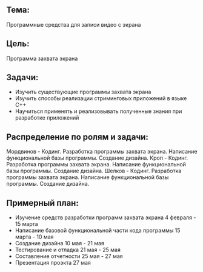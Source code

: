 ## Тема:
Программные средства для записи видео с экрана
## Цель:
Программа захвата экрана
## Задачи:
* Изучить существующие программы захвата экрана
* Изучить способы реализации стриминговых приложений в языке C++
* Научиться применять и реализовывать полученные знания при разработке приложений

## Распределение по ролям и задачи:
Мордвинов - Кодинг. Разработка программы захвата экрана. Написание функциональной базы программы. Создание дизайна.
Кроп - Кодинг. Разработка программы захвата экрана. Написание функциональной базы программы. Создание дизайна.
Шелков - Кодинг. Разработка программы захвата экрана. Написание функциональной базы программы. Создание дизайна.

## Примерный план:
* Изучение средств разработки программ захвата экрана 4 февраля - 15 марта
* Написание базовой функциональной части кода программы 15 марта - 10 мая
* Создание дизайна 10 мая - 21 мая
* Тестирование и отладка 21 мая - 25 мая
* Составление отчетности 25 мая - 27 мая
* Презентация проэкта 27 мая
